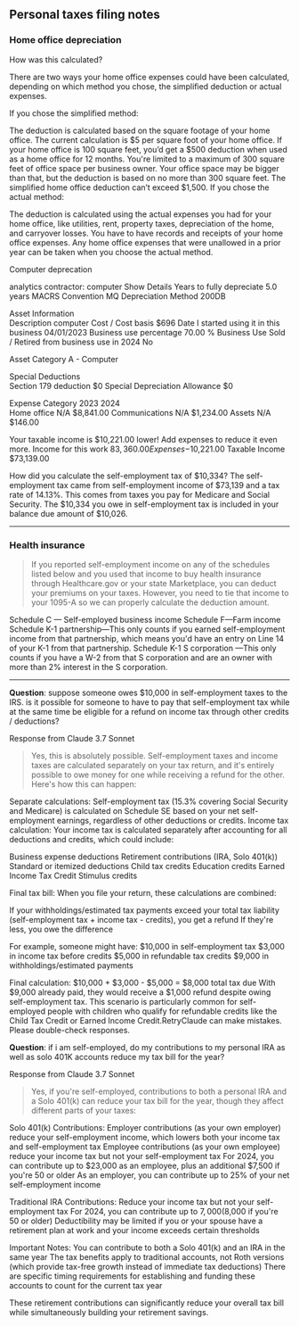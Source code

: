 ## Personal taxes filing notes

### Home office depreciation

How was this calculated?

There are two ways your home office expenses could have been calculated, depending on which method you chose, the simplified deduction or actual expenses.

If you chose the simplified method:

The deduction is calculated based on the square footage of your home office.
The current calculation is $5 per square foot of your home office. If your home office is 100 square feet, you’d get a $500 deduction when used as a home office for 12 months.
You're limited to a maximum of 300 square feet of office space per business owner. Your office space may be bigger than that, but the deduction is based on no more than 300 square feet.
The simplified home office deduction can’t exceed $1,500.
If you chose the actual method:

The deduction is calculated using the actual expenses you had for your home office, like utilities, rent, property taxes, depreciation of the home, and carryover losses.
You have to have records and receipts of your home office expenses.
Any home office expenses that were unallowed in a prior year can be taken when you choose the actual method.

Computer deprecation

analytics contractor: computer
Show Details
Years to fully depreciate	5.0 years
MACRS Convention	MQ
Depreciation Method	200DB

Asset Information		
Description	computer
Cost / Cost basis	$696
Date I started using it in this business	04/01/2023
Business use percentage	70.00 % Business Use
Sold / Retired from business use in 2024	No

Asset Category	A - Computer

Special Deductions		
Section 179 deduction	$0
Special Depreciation Allowance	$0

Expense Category	2023	2024	
Home office		    N/A   $8,841.00	
Communications		N/A   $1,234.00	
Assets		        N/A   $146.00

Your taxable income is $10,221.00 lower!
Add expenses to reduce it even more.
Income for this work	$83,360.00
Expenses	-$10,221.00
Taxable Income	$73,139.00

How did you calculate the self-employment tax of $10,334?
The self-employment tax came from self-employment income of $73,139 and a tax rate of 14.13%. This comes from taxes you pay for Medicare and Social Security.
The $10,334 you owe in self-employment tax is included in your balance due amount of $10,026.

---

### Health insurance

> If you reported self-employment income on any of the schedules listed below and you used that income to buy health insurance through Healthcare.gov or your state Marketplace, you can deduct your premiums on your taxes. However, you need to tie that income to your 1095-A so we can properly calculate the deduction amount.

Schedule C — Self-employed business income
Schedule F—Farm income
Schedule K-1 partnership—This only counts if you earned self-employment income from that partnership, which means you'd have an entry on Line 14 of your K-1 from that partnership.
Schedule K-1 S corporation —This only counts if you have a W-2 from that S corporation and are an owner with more than 2% interest in the S corporation.

---

**Question**: suppose someone owes $10,000 in self-employment taxes to the IRS. is it possible for someone to have to pay that self-employment tax while at the same time be eligible for a refund on income tax through other credits / deductions?

Response from Claude 3.7 Sonnet

> Yes, this is absolutely possible. Self-employment taxes and income taxes are calculated separately on your tax return, and it's entirely possible to owe money for one while receiving a refund for the other.
Here's how this can happen:

Separate calculations: Self-employment tax (15.3% covering Social Security and Medicare) is calculated on Schedule SE based on your net self-employment earnings, regardless of other deductions or credits.
Income tax calculation: Your income tax is calculated separately after accounting for all deductions and credits, which could include:

Business expense deductions
Retirement contributions (IRA, Solo 401(k))
Standard or itemized deductions
Child tax credits
Education credits
Earned Income Tax Credit
Stimulus credits

Final tax bill: When you file your return, these calculations are combined:

If your withholdings/estimated tax payments exceed your total tax liability (self-employment tax + income tax - credits), you get a refund
If they're less, you owe the difference

For example, someone might have:
$10,000 in self-employment tax
$3,000 in income tax before credits
$5,000 in refundable tax credits
$9,000 in withholdings/estimated payments

Final calculation: $10,000 + $3,000 - $5,000 = $8,000 total tax due
With $9,000 already paid, they would receive a $1,000 refund despite owing self-employment tax.
This scenario is particularly common for self-employed people with children who qualify for refundable credits like the Child Tax Credit or Earned Income Credit.RetryClaude can make mistakes. Please double-check responses.

**Question**: if i am self-employed, do my contributions to my personal IRA as well as solo 401K accounts reduce my tax bill for the year?

Response from Claude 3.7 Sonnet

> Yes, if you're self-employed, contributions to both a personal IRA and a Solo 401(k) can reduce your tax bill for the year, though they affect different parts of your taxes:

Solo 401(k) Contributions:
Employer contributions (as your own employer) reduce your self-employment income, which lowers both your income tax and self-employment tax
Employee contributions (as your own employee) reduce your income tax but not your self-employment tax
For 2024, you can contribute up to $23,000 as an employee, plus an additional $7,500 if you're 50 or older
As an employer, you can contribute up to 25% of your net self-employment income

Traditional IRA Contributions:
Reduce your income tax but not your self-employment tax
For 2024, you can contribute up to $7,000 ($8,000 if you're 50 or older)
Deductibility may be limited if you or your spouse have a retirement plan at work and your income exceeds certain thresholds

Important Notes:
You can contribute to both a Solo 401(k) and an IRA in the same year
The tax benefits apply to traditional accounts, not Roth versions (which provide tax-free growth instead of immediate tax deductions)
There are specific timing requirements for establishing and funding these accounts to count for the current tax year

These retirement contributions can significantly reduce your overall tax bill while simultaneously building your retirement savings.
